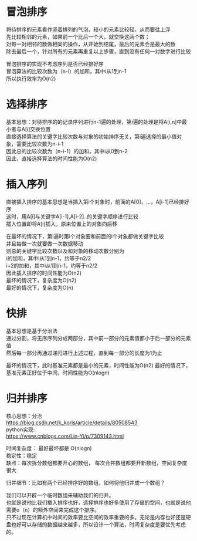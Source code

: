 # 冒泡排序
将待排序的元素看作竖着排列的气泡，较小的元素比较轻，从而要往上浮<br>
先比较相邻的元素，如果前一个比后一个大，就交换这两个数；<br>
对每一对相邻的数做相同的操作，从开始到结尾，最后的元素会是最大的数<br>
除去最后一个，针对所有的元素再重复以上步骤，直到没有任何一对数字进行比较<br>

冒泡排序的实现不考虑序列是否已经排好序<br>
冒泡算法的比较次数为（n-i）的加和，其中i从1到n-1<br>
所以执行效率为O(n2)<br>


# 选择排序
基本思想：对待排序的的记录序列进行n-1遍的处理，第i遍的处理是将A[i,n]中最小者与A[i]交换位置<br>
直接选择算法的关键字比较次数与对象的初始排序无关，第i遍选择的最小值对象，需要比较次数为n-i-1<br>
因此总的比较次数为（n-i-1）的加和，其中i从0到n-2<br>
因此，直接选择算法的时间性能为O(n2)<br>


# 插入序列
直接插入排序的基本思想是当插入第i个对象时，前面的A[0]，...，A[i-1]已经排好序<br>
这时，用A[i]与关键字A[i-1],A[i-2]..的关键字顺序进行比较<br>
插入位置即将A[i]插入，原来位置上的对象向后移<br>

在最坏的情况下，第i遍时第i个对象要和前面的i个对象都做关键字比较<br>
并且每做一次就要做一次数据移动<br>
则总的关键字比较次数以及和对象的移动次数分别为<br>
i的加和，其中i从1到n-1，约等于n2/2<br>
i+2的加和，其中i从1到n-1，约等于n2/2<br>
因此插入排序的时间性能为O(n2)<br>
最坏的情况下，复杂度为O(n2)<br>
最好的情况下，复杂度为O(n)<br>

# 快排
基本思想是基于分治法<br>
通过分割，将无序序列分成两部分，其中前一部分的元素值都小于后一部分的元素值<br>
然后每一部分再通过递归进行上述过程，直到每一部分的长度为1为止<br>

最坏的情况下，此时基准元素都是最小的元素，时间性能为O(n2)
最好的情况下，基准元素正好位于中间，时间性能为O(nlogn)<br>

# 归并排序
核心思想：分治<br>
https://blog.csdn.net/k_koris/article/details/80508543<br>
python实现:<br>
https://www.cnblogs.com/Lin-Yi/p/7309143.html<br>

时间复杂度： 最好最坏都是 O(nlogn)<br>
稳定性：稳定<br>
缺点：每次拆分数组都要开心的数组， 每次合并数组都要开新数组，空间复杂度很大<br>

归并细节：比如有两个已经排序好的数组，如何将他归并成一个数组？<br>

我们可以开辟一个临时数组来辅助我们的归并。<br>
也就是说他比我们插入排序也好，选择排序也好多使用了存储的空间，也就是说他需要o（n）的额外空间来完成这个排序。<br>
只不过现在计算机中时间的效率要比空间的效率重要的多。无论是内存也好还是硬盘也好可以存储的数据越来越多，所以设计一个算法，时间复杂度是要优先考虑的。<br>
